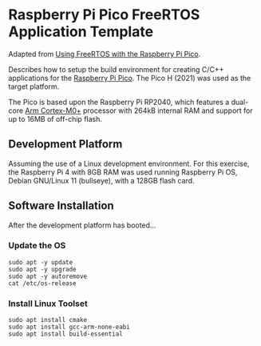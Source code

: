 # Raspberry Pi Pico FreeRTOS Application Template
Adapted from [Using FreeRTOS with the Raspberry Pi Pico](https://embeddedcomputing.com/technology/open-source/linux-freertos-related/using-freertos-with-the-raspberry-pi-pico).

Describes how to setup the build environment for creating C/C++ applications for the [Raspberry Pi Pico](https://www.raspberrypi.com/products/raspberry-pi-pico/). The Pico H (2021) was used as the target platform.

The Pico is based upon the Raspberry Pi RP2040, which features a dual-core [Arm Cortex-M0+](https://developer.arm.com/Processors/Cortex-M0-Plus) processor with 264kB internal RAM and support for up to 16MB of off-chip flash.

## Development Platform
Assuming the use of a Linux development environment. For this exercise, the Raspberry Pi 4 with 8GB RAM was used running Raspberry Pi OS, Debian GNU/Linux 11 (bullseye), with a 128GB flash card.

## Software Installation
After the development platform has booted...

### Update the OS

`sudo apt -y update`<br>
`sudo apt -y upgrade`<br>
`sudo apt -y autoremove`<br>
`cat /etc/os-release`

### Install Linux Toolset

`sudo apt install cmake`<br>
`sudo apt install gcc-arm-none-eabi`<br>
`sudo apt install build-essential`
